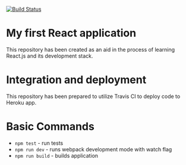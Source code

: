 [![Build Status](https://travis-ci.org/wsromek/react-first-app.svg?branch=master)](https://travis-ci.org/wsromek/react-first-app)

# My first React application

This repository has been created as an aid in the process of learning React.js and its development stack.

# Integration and deployment

This repository has been prepared to utilize Travis CI to deploy code to Heroku app.

# Basic Commands

* `npm test` - run tests 
* `npm run dev` - runs webpack development mode with watch flag
* `npm run build` - builds application


